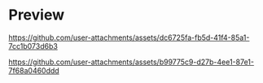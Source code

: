 # Preview

https://github.com/user-attachments/assets/dc6725fa-fb5d-41f4-85a1-7cc1b073d6b3


https://github.com/user-attachments/assets/b99775c9-d27b-4ee1-87e1-7f68a0460ddd

